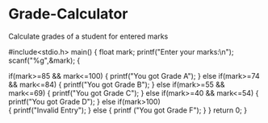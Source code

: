 # Grade-Calculator
Calculate grades of a student for entered marks

#include<stdio.h>
main()
{
float mark;
printf("Enter your marks:\n");
scanf("%g",&mark);
   {

if(mark>=85 && mark<=100)
{
printf("You got Grade A");
}
else if(mark>=74 && mark<=84)
{
printf("You got Grade B");
}
else if(mark>=55 && mark<=69)
{
printf("You got Grade C");
}
else if(mark>=40 && mark<=54)
    {
    printf("You got Grade D");
    }
else if(mark>100)    
{
printf("Invalid Entry");
}
else
{
printf ("You got Grade F");
}
}
return 0;
}

